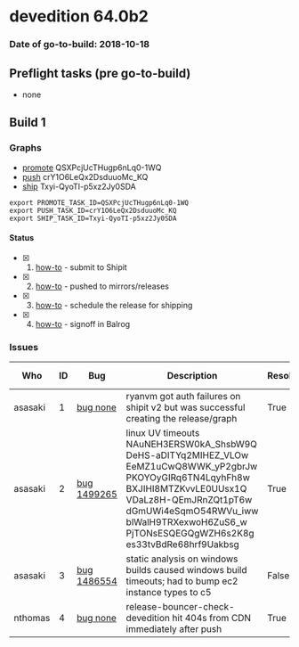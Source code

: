 # devedition 64.0b2

### Date of go-to-build: 2018-10-18

## Preflight tasks (pre go-to-build)
- none

## Build 1  

### Graphs
* [promote](https://tools.taskcluster.net/push-inspector/#/QSXPcjUcTHugp6nLq0-1WQ) QSXPcjUcTHugp6nLq0-1WQ
* [push](https://tools.taskcluster.net/push-inspector/#/crY1O6LeQx2DsduuoMc_KQ) crY1O6LeQx2DsduuoMc_KQ
* [ship](https://tools.taskcluster.net/push-inspector/#/Txyi-QyoTI-p5xz2Jy0SDA) Txyi-QyoTI-p5xz2Jy0SDA
```
export PROMOTE_TASK_ID=QSXPcjUcTHugp6nLq0-1WQ
export PUSH_TASK_ID=crY1O6LeQx2DsduuoMc_KQ
export SHIP_TASK_ID=Txyi-QyoTI-p5xz2Jy0SDA
```


#### Status
- [x] 1.  [how-to](https://wiki.mozilla.org/Release:Release_Automation_on_Mercurial:Starting_a_Release#Submit_to_Ship_It)  - submit to Shipit
- [x] 2.  [how-to](https://github.com/mozilla-releng/releasewarrior-2.0/blob/master/docs/release-promotion/desktop/howto.md#push-artifacts-to-releases-directory)  - pushed to mirrors/releases
- [x] 3.  [how-to](https://github.com/mozilla-releng/releasewarrior-2.0/blob/master/docs/release-promotion/desktop/howto.md#ship-the-release)  - schedule the release for shipping
- [x] 4.  [how-to](https://github.com/mozilla-releng/releasewarrior-2.0/blob/master/docs/release-promotion/desktop/howto.md#obtain-sign-offs-for-changes)  - signoff in Balrog

### Issues
| Who                 | ID               | Bug                                                                 | Description                | Resolved                | Future Threat                |
| ------------------- | ---------------- | ------------------------------------------------------------------- | -------------------------- | ----------------------- | ---------------------------- |
| asasaki  | 1 | [bug none](https://bugzil.la/none)        | ryanvm got auth failures on shipit v2 but was successful creating the release/graph | True | True |
| asasaki  | 2 | [bug 1499265](https://bugzil.la/1499265)        | linux UV timeouts NAuNEH3ERSW0kA_ShsbW9Q DeHS-aDITYq2MIHEZ_VLOw EeMZ1uCwQ8WWK_yP2gbrJw PKOYOyGIRq6TN4LqyhFh8w BXJIHI8MTZKvvLE0UUsx1Q VDaLz8H-QEmJRnZQt1pT6w dGmUWi4eSqmO54RWVu_iww blWalH9TRXexwoH6ZuS6_w PjTONsESQEGQgWZH6s2K8g es33tvBdRe68hrf9Uakbsg | True | True |
| asasaki  | 3 | [bug 1486554](https://bugzil.la/1486554)        | static analysis on windows builds caused windows build timeouts; had to bump ec2 instance types to c5 | False | True |
| nthomas  | 4 | [bug none](https://bugzil.la/none)        | release-bouncer-check-devedition hit 404s from CDN immediately after push | True | True |

